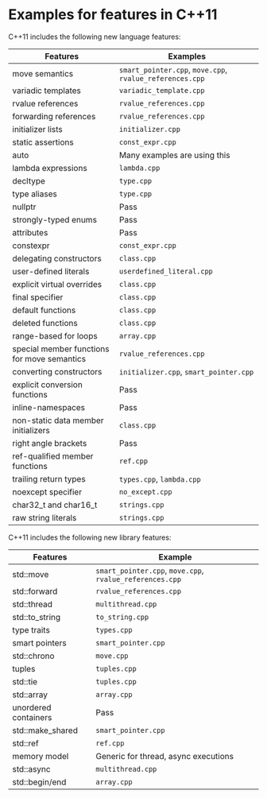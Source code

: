 
# Examples for features in C++11

C++11 includes the following new language features:

| Features       | Examples |
| -------------- | ---- |
| move semantics | `smart_pointer.cpp`, `move.cpp`, `rvalue_references.cpp` |
| variadic templates | `variadic_template.cpp` |
| rvalue references | `rvalue_references.cpp` |
| forwarding references | `rvalue_references.cpp` |
| initializer lists | `initializer.cpp` |
| static assertions | `const_expr.cpp` |
| auto | Many examples are using this |
| lambda expressions | `lambda.cpp` |
| decltype | `type.cpp` |
| type aliases | `type.cpp` |
| nullptr | Pass |
| strongly-typed enums | Pass |
| attributes | Pass |
| constexpr | `const_expr.cpp` |
| delegating constructors | `class.cpp` |
| user-defined literals | `userdefined_literal.cpp` |
| explicit virtual overrides | `class.cpp` |
| final specifier | `class.cpp` |
| default functions | `class.cpp` |
| deleted functions | `class.cpp` |
| range-based for loops | `array.cpp` |
| special member functions for move semantics | `rvalue_references.cpp` |
| converting constructors | `initializer.cpp`, `smart_pointer.cpp` |
| explicit conversion functions | Pass |
| inline-namespaces | Pass |
| non-static data member initializers | `class.cpp` |
| right angle brackets | Pass |
| ref-qualified member functions | `ref.cpp` |
| trailing return types | `types.cpp`, `lambda.cpp` |
| noexcept specifier | `no_except.cpp` |
| char32_t and char16_t | `strings.cpp` |
| raw string literals | `strings.cpp` |

C++11 includes the following new library features:

| Features       | Example |
| -------------- | ---- |
| std::move | `smart_pointer.cpp`, `move.cpp`, `rvalue_references.cpp` |
| std::forward | `rvalue_references.cpp` |
| std::thread | `multithread.cpp` |
| std::to_string | `to_string.cpp` |
| type traits | `types.cpp` |
| smart pointers | `smart_pointer.cpp` |
| std::chrono | `move.cpp` |
| tuples | `tuples.cpp` |
| std::tie | `tuples.cpp` |
| std::array | `array.cpp` |
| unordered containers | Pass |
| std::make_shared | `smart_pointer.cpp` |
| std::ref | `ref.cpp` |
| memory model | Generic for thread, async executions |
| std::async | `multithread.cpp` |
| std::begin/end | `array.cpp` |

